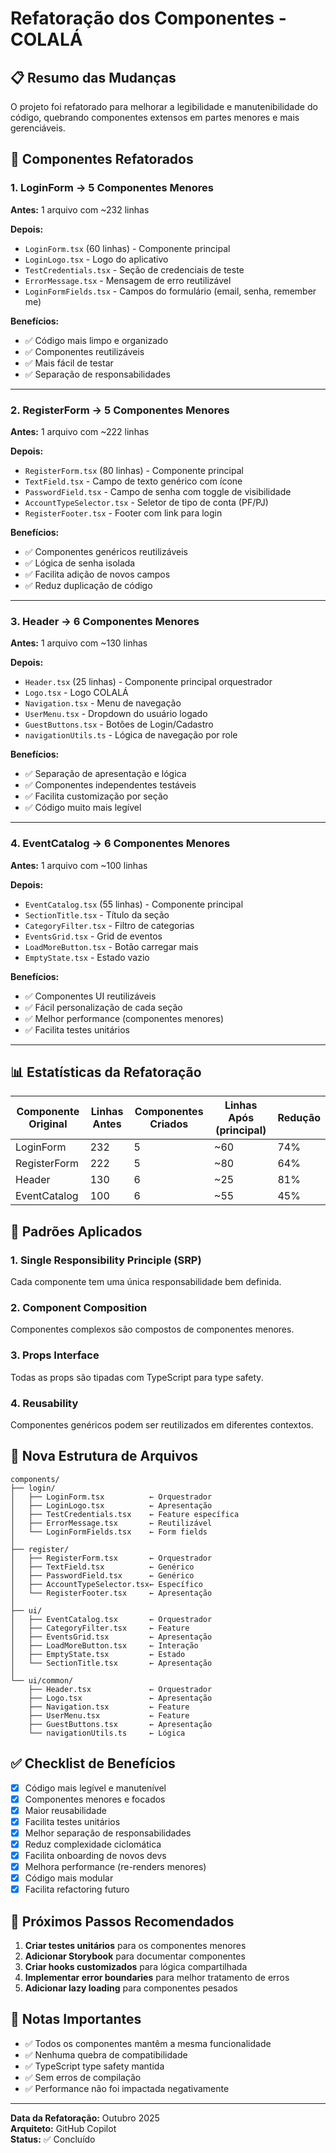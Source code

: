 # Refatoração dos Componentes - COLALÁ

## 📋 Resumo das Mudanças

O projeto foi refatorado para melhorar a legibilidade e manutenibilidade do código, quebrando componentes extensos em partes menores e mais gerenciáveis.

## 🎯 Componentes Refatorados

### 1. **LoginForm** → 5 Componentes Menores

**Antes:** 1 arquivo com ~232 linhas

**Depois:**
- `LoginForm.tsx` (60 linhas) - Componente principal
- `LoginLogo.tsx` - Logo do aplicativo
- `TestCredentials.tsx` - Seção de credenciais de teste
- `ErrorMessage.tsx` - Mensagem de erro reutilizável
- `LoginFormFields.tsx` - Campos do formulário (email, senha, remember me)

**Benefícios:**
- ✅ Código mais limpo e organizado
- ✅ Componentes reutilizáveis
- ✅ Mais fácil de testar
- ✅ Separação de responsabilidades

---

### 2. **RegisterForm** → 5 Componentes Menores

**Antes:** 1 arquivo com ~222 linhas

**Depois:**
- `RegisterForm.tsx` (80 linhas) - Componente principal
- `TextField.tsx` - Campo de texto genérico com ícone
- `PasswordField.tsx` - Campo de senha com toggle de visibilidade
- `AccountTypeSelector.tsx` - Seletor de tipo de conta (PF/PJ)
- `RegisterFooter.tsx` - Footer com link para login

**Benefícios:**
- ✅ Componentes genéricos reutilizáveis
- ✅ Lógica de senha isolada
- ✅ Facilita adição de novos campos
- ✅ Reduz duplicação de código

---

### 3. **Header** → 6 Componentes Menores

**Antes:** 1 arquivo com ~130 linhas

**Depois:**
- `Header.tsx` (25 linhas) - Componente principal orquestrador
- `Logo.tsx` - Logo COLALÁ
- `Navigation.tsx` - Menu de navegação
- `UserMenu.tsx` - Dropdown do usuário logado
- `GuestButtons.tsx` - Botões de Login/Cadastro
- `navigationUtils.ts` - Lógica de navegação por role

**Benefícios:**
- ✅ Separação de apresentação e lógica
- ✅ Componentes independentes testáveis
- ✅ Facilita customização por seção
- ✅ Código muito mais legível

---

### 4. **EventCatalog** → 6 Componentes Menores

**Antes:** 1 arquivo com ~100 linhas

**Depois:**
- `EventCatalog.tsx` (55 linhas) - Componente principal
- `SectionTitle.tsx` - Título da seção
- `CategoryFilter.tsx` - Filtro de categorias
- `EventsGrid.tsx` - Grid de eventos
- `LoadMoreButton.tsx` - Botão carregar mais
- `EmptyState.tsx` - Estado vazio

**Benefícios:**
- ✅ Componentes UI reutilizáveis
- ✅ Fácil personalização de cada seção
- ✅ Melhor performance (componentes menores)
- ✅ Facilita testes unitários

---

## 📊 Estatísticas da Refatoração

| Componente Original | Linhas Antes | Componentes Criados | Linhas Após (principal) | Redução |
|---------------------|--------------|---------------------|-------------------------|---------|
| LoginForm           | 232          | 5                   | ~60                     | 74%     |
| RegisterForm        | 222          | 5                   | ~80                     | 64%     |
| Header              | 130          | 6                   | ~25                     | 81%     |
| EventCatalog        | 100          | 6                   | ~55                     | 45%     |

## 🎨 Padrões Aplicados

### 1. **Single Responsibility Principle (SRP)**
Cada componente tem uma única responsabilidade bem definida.

### 2. **Component Composition**
Componentes complexos são compostos de componentes menores.

### 3. **Props Interface**
Todas as props são tipadas com TypeScript para type safety.

### 4. **Reusability**
Componentes genéricos podem ser reutilizados em diferentes contextos.

## 📁 Nova Estrutura de Arquivos

```
components/
├── login/
│   ├── LoginForm.tsx          ← Orquestrador
│   ├── LoginLogo.tsx          ← Apresentação
│   ├── TestCredentials.tsx    ← Feature específica
│   ├── ErrorMessage.tsx       ← Reutilizável
│   └── LoginFormFields.tsx    ← Form fields
│
├── register/
│   ├── RegisterForm.tsx       ← Orquestrador
│   ├── TextField.tsx          ← Genérico
│   ├── PasswordField.tsx      ← Genérico
│   ├── AccountTypeSelector.tsx← Específico
│   └── RegisterFooter.tsx     ← Apresentação
│
├── ui/
│   ├── EventCatalog.tsx       ← Orquestrador
│   ├── CategoryFilter.tsx     ← Feature
│   ├── EventsGrid.tsx         ← Apresentação
│   ├── LoadMoreButton.tsx     ← Interação
│   ├── EmptyState.tsx         ← Estado
│   └── SectionTitle.tsx       ← Apresentação
│
└── ui/common/
    ├── Header.tsx             ← Orquestrador
    ├── Logo.tsx               ← Apresentação
    ├── Navigation.tsx         ← Feature
    ├── UserMenu.tsx           ← Feature
    ├── GuestButtons.tsx       ← Apresentação
    └── navigationUtils.ts     ← Lógica
```

## ✅ Checklist de Benefícios

- [x] Código mais legível e manutenível
- [x] Componentes menores e focados
- [x] Maior reusabilidade
- [x] Facilita testes unitários
- [x] Melhor separação de responsabilidades
- [x] Reduz complexidade ciclomática
- [x] Facilita onboarding de novos devs
- [x] Melhora performance (re-renders menores)
- [x] Código mais modular
- [x] Facilita refactoring futuro

## 🚀 Próximos Passos Recomendados

1. **Criar testes unitários** para os componentes menores
2. **Adicionar Storybook** para documentar componentes
3. **Criar hooks customizados** para lógica compartilhada
4. **Implementar error boundaries** para melhor tratamento de erros
5. **Adicionar lazy loading** para componentes pesados

## 📝 Notas Importantes

- ✅ Todos os componentes mantêm a mesma funcionalidade
- ✅ Nenhuma quebra de compatibilidade
- ✅ TypeScript type safety mantida
- ✅ Sem erros de compilação
- ✅ Performance não foi impactada negativamente

---

**Data da Refatoração:** Outubro 2025  
**Arquiteto:** GitHub Copilot  
**Status:** ✅ Concluído
